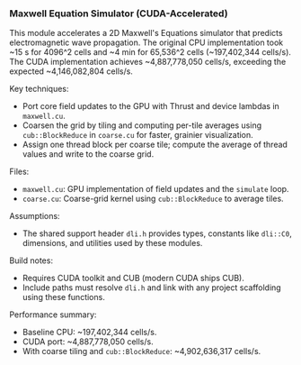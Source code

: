### Maxwell Equation Simulator (CUDA-Accelerated)

This module accelerates a 2D Maxwell's Equations simulator that predicts electromagnetic wave propagation. The original CPU implementation took ~15 s for 4096^2 cells and ~4 min for 65,536^2 cells (~197,402,344 cells/s). The CUDA implementation achieves ~4,887,778,050 cells/s, exceeding the expected ~4,146,082,804 cells/s.

Key techniques:
- Port core field updates to the GPU with Thrust and device lambdas in `maxwell.cu`.
- Coarsen the grid by tiling and computing per-tile averages using `cub::BlockReduce` in `coarse.cu` for faster, grainier visualization.
- Assign one thread block per coarse tile; compute the average of thread values and write to the coarse grid.

Files:
- `maxwell.cu`: GPU implementation of field updates and the `simulate` loop.
- `coarse.cu`: Coarse-grid kernel using `cub::BlockReduce` to average tiles.

Assumptions:
- The shared support header `dli.h` provides types, constants like `dli::C0`, dimensions, and utilities used by these modules.

Build notes:
- Requires CUDA toolkit and CUB (modern CUDA ships CUB).
- Include paths must resolve `dli.h` and link with any project scaffolding using these functions.

Performance summary:
- Baseline CPU: ~197,402,344 cells/s.
- CUDA port: ~4,887,778,050 cells/s.
- With coarse tiling and `cub::BlockReduce`: ~4,902,636,317 cells/s.
